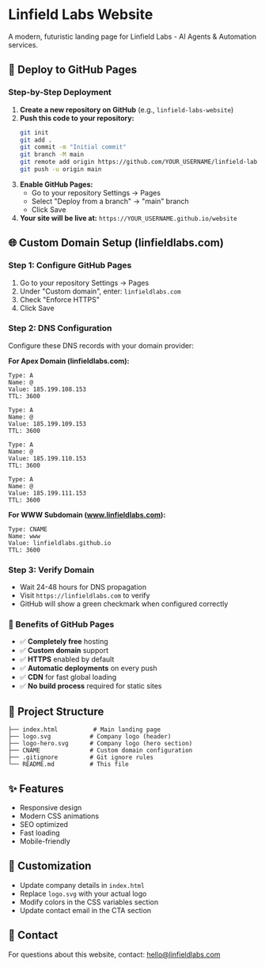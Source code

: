 # Linfield Labs Website

A modern, futuristic landing page for Linfield Labs - AI Agents & Automation services.

## 🚀 Deploy to GitHub Pages

### Step-by-Step Deployment
1. **Create a new repository on GitHub** (e.g., `linfield-labs-website`)
2. **Push this code to your repository:**
   ```bash
   git init
   git add .
   git commit -m "Initial commit"
   git branch -M main
   git remote add origin https://github.com/YOUR_USERNAME/linfield-labs-website.git
   git push -u origin main
   ```
3. **Enable GitHub Pages:**
   - Go to your repository Settings → Pages
   - Select "Deploy from a branch" → "main" branch
   - Click Save
4. **Your site will be live at:** `https://YOUR_USERNAME.github.io/website`

## 🌐 Custom Domain Setup (linfieldlabs.com)

### Step 1: Configure GitHub Pages
1. Go to your repository Settings → Pages
2. Under "Custom domain", enter: `linfieldlabs.com`
3. Check "Enforce HTTPS"
4. Click Save

### Step 2: DNS Configuration
Configure these DNS records with your domain provider:

**For Apex Domain (linfieldlabs.com):**
```
Type: A
Name: @
Value: 185.199.108.153
TTL: 3600

Type: A  
Name: @
Value: 185.199.109.153
TTL: 3600

Type: A
Name: @
Value: 185.199.110.153
TTL: 3600

Type: A
Name: @
Value: 185.199.111.153
TTL: 3600
```

**For WWW Subdomain (www.linfieldlabs.com):**
```
Type: CNAME
Name: www
Value: linfieldlabs.github.io
TTL: 3600
```

### Step 3: Verify Domain
- Wait 24-48 hours for DNS propagation
- Visit `https://linfieldlabs.com` to verify
- GitHub will show a green checkmark when configured correctly

### 🎯 Benefits of GitHub Pages
- ✅ **Completely free** hosting
- ✅ **Custom domain** support
- ✅ **HTTPS** enabled by default
- ✅ **Automatic deployments** on every push
- ✅ **CDN** for fast global loading
- ✅ **No build process** required for static sites

## 📁 Project Structure
```
├── index.html          # Main landing page
├── logo.svg           # Company logo (header)
├── logo-hero.svg      # Company logo (hero section)
├── CNAME              # Custom domain configuration
├── .gitignore         # Git ignore rules
└── README.md          # This file
```

## ✨ Features
- Responsive design
- Modern CSS animations
- SEO optimized
- Fast loading
- Mobile-friendly

## 🎨 Customization
- Update company details in `index.html`
- Replace `logo.svg` with your actual logo
- Modify colors in the CSS variables section
- Update contact email in the CTA section

## 📧 Contact
For questions about this website, contact: hello@linfieldlabs.com
